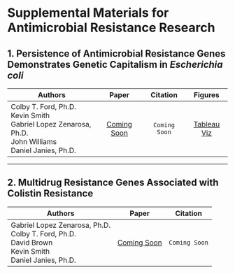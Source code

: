 # Supplemental Materials for Antimicrobial Resistance Research

## 1. Persistence of Antimicrobial Resistance Genes Demonstrates Genetic Capitalism in _Escherichia coli_

|                                              Authors                                              |    Paper    |   Citation  | Figures |
|-------------------------------------------------------------------------------------------------|:-----------:|:-----------:|:--------:|
| Colby T. Ford, Ph.D.<br>Kevin Smith<br>Gabriel Lopez Zenarosa, Ph.D.<br>John Williams<br>Daniel Janies, Ph.D. | [Coming Soon](#) | ```Coming Soon``` | [Tableau Viz](https://public.tableau.com/profile/cford38#!/vizhome/E_coliGenotypeSetsViz/GeneticCapitalism) |

-------------------------------------

## 2. Multidrug Resistance Genes Associated with Colistin Resistance

|                                              Authors                                              |    Paper    |   Citation  |
|-------------------------------------------------------------------------------------------------|:-----------:|:-----------:|
| Gabriel Lopez Zenarosa, Ph.D.<br>Colby T. Ford, Ph.D.<br>David Brown<br>Kevin Smith<br>Daniel Janies, Ph.D. | [Coming Soon]() | ```Coming Soon``` |